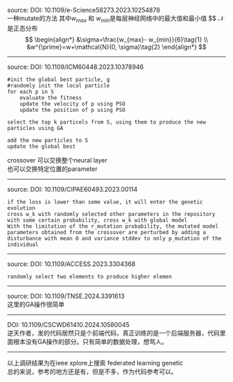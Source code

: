 source: DOI: 10.1109/e-Science58273.2023.10254878  
一种mutate的方法
其中$w_{max}$ 和 $w_{min}$是每层神经网络中的最大值和最小值 $$
$\mathcal{N}$是正态分布  
$$
\begin{align*} &\sigma=\frac{w_{max}- w_{min}}{6}\tag{1}
\\ &w^{\prime}=w+\mathcal{N}(0, \sigma)\tag{2}
\end{align*}
$$

---
source: DOI: 10.1109/ICM60448.2023.10378946
```
#init the global best particle, g
#randomly init the local particle
for each p in S
    evaluate the fitness
    update the velocity of p using PSO
    update the position of p using PSO

select the top k particels from S, using them to produce the new particles using GA

add the new particles to S
update the global best
```

crossover 可以交换整个neural layer  
也可以交换特定位置的parameter

---
source: DOI: 10.1109/CIPAE60493.2023.00114
```code
if the loss is lower than some value, it will enter the genetic evolution
cross w_k with randomly selected other parameters in the repository
with some certain probability, cross w_k with global model
With the limitation of the r_mutation probability, the mutated model parameters obtained from the crossover are perturbed by adding a disturbance with mean 0 and variance stddev to only p_mutation of the individual
```



---
source: DOI: 10.1109/ACCESS.2023.3304368
```code
randomly select two elements to produce higher elemen
```


---

source: DOI: 10.1109/TNSE.2024.3391613  
这里的GA操作很简单  

---
DOI: 10.1109/CSCWD61410.2024.10580045  
逆天作者，发的代码居然只是个前端代码，真正训练的是一个后端服务器，代码里面根本没有GA操作的部分。只有简单的数据处理，想骂人。  


---
以上调研结果为在ieee xplore上搜索 federated learning genetic  
总的来说，参考的地方还是有，但是不多，作为代码参考可以。